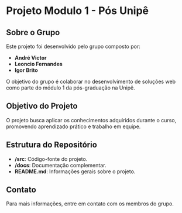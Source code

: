 # Projeto Modulo 1 - Pós Unipê

## Sobre o Grupo

Este projeto foi desenvolvido pelo grupo composto por:

- **André Victor**
- **Leoncio Fernandes**
- **Igor Brito**

O objetivo do grupo é colaborar no desenvolvimento de soluções web como parte do módulo 1 da pós-graduação na Unipê.

## Objetivo do Projeto

O projeto busca aplicar os conhecimentos adquiridos durante o curso, promovendo aprendizado prático e trabalho em equipe.

## Estrutura do Repositório

- **/src**: Código-fonte do projeto.
- **/docs**: Documentação complementar.
- **README.md**: Informações gerais sobre o projeto.

## Contato

Para mais informações, entre em contato com os membros do grupo.